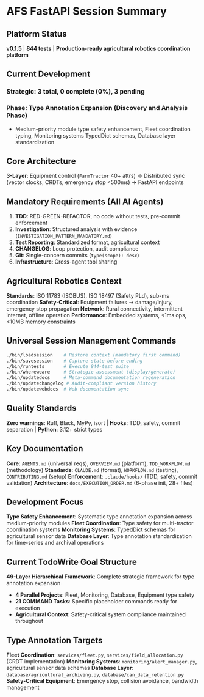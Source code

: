 # AFS FastAPI Session Summary

## Platform Status
**v0.1.5** | **844 tests** | **Production-ready agricultural robotics coordination platform**

## Current Development
### Strategic: 3 total, 0 complete (0%), 3 pending
### Phase: Type Annotation Expansion (Discovery and Analysis Phase)
- Medium-priority module type safety enhancement, Fleet coordination typing, Monitoring systems TypedDict schemas, Database layer standardization

## Core Architecture
**3-Layer**: Equipment control (`FarmTractor` 40+ attrs) → Distributed sync (vector clocks, CRDTs, emergency stop <500ms) → FastAPI endpoints

## Mandatory Requirements (All AI Agents)
1. **TDD**: RED-GREEN-REFACTOR, no code without tests, pre-commit enforcement
2. **Investigation**: Structured analysis with evidence (`INVESTIGATION_PATTERN_MANDATORY.md`)
3. **Test Reporting**: Standardized format, agricultural context
4. **CHANGELOG**: Loop protection, audit compliance
5. **Git**: Single-concern commits (`type(scope): desc`)
6. **Infrastructure**: Cross-agent tool sharing

## Agricultural Robotics Context
**Standards**: ISO 11783 (ISOBUS), ISO 18497 (Safety PLd), sub-ms coordination
**Safety-Critical**: Equipment failures → damage/injury, emergency stop propagation
**Network**: Rural connectivity, intermittent internet, offline operation
**Performance**: Embedded systems, <1ms ops, <10MB memory constraints

## Universal Session Management Commands
```bash
./bin/loadsession    # Restore context (mandatory first command)
./bin/savesession    # Capture state before ending
./bin/runtests       # Execute 844-test suite
./bin/whereweare     # Strategic assessment (display/generate)
./bin/updatedocs     # Meta-command documentation regeneration
./bin/updatechangelog # Audit-compliant version history
./bin/updatewebdocs  # Web documentation sync
```

## Quality Standards
**Zero warnings**: Ruff, Black, MyPy, isort | **Hooks**: TDD, safety, commit separation | **Python**: 3.12+ strict types

## Key Documentation
**Core**: `AGENTS.md` (universal reqs), `OVERVIEW.md` (platform), `TDD_WORKFLOW.md` (methodology)
**Standards**: `CLAUDE.md` (format), `WORKFLOW.md` (testing), `CONTRIBUTING.md` (setup)
**Enforcement**: `.claude/hooks/` (TDD, safety, commit validation)
**Architecture**: `docs/EXECUTION_ORDER.md` (6-phase init, 28+ files)

## Development Focus
**Type Safety Enhancement**: Systematic type annotation expansion across medium-priority modules
**Fleet Coordination**: Type safety for multi-tractor coordination systems
**Monitoring Systems**: TypedDict schemas for agricultural sensor data
**Database Layer**: Type annotation standardization for time-series and archival operations

## Current TodoWrite Goal Structure
**49-Layer Hierarchical Framework**: Complete strategic framework for type annotation expansion
- **4 Parallel Projects**: Fleet, Monitoring, Database, Equipment type safety
- **21 COMMAND Tasks**: Specific placeholder commands ready for execution
- **Agricultural Context**: Safety-critical system compliance maintained throughout

## Type Annotation Targets
**Fleet Coordination**: `services/fleet.py`, `services/field_allocation.py` (CRDT implementation)
**Monitoring Systems**: `monitoring/alert_manager.py`, agricultural sensor data schemas
**Database Layer**: `database/agricultural_archiving.py`, `database/can_data_retention.py`
**Safety-Critical Equipment**: Emergency stop, collision avoidance, bandwidth management